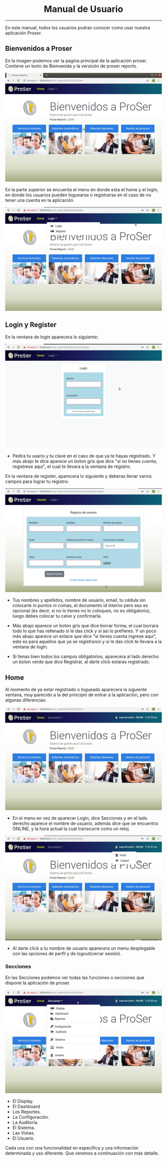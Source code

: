 # <center> Manual de Usuario</center> 
* * *

En este manual, todos los usuarios podran conocer como usar nuestra aplicación Proser.

## Bienvenidos a Proser

En la imagen podemos ver la pagina principal de la aplicación proser. Contiene un texto de Bienvenida y la versioón de proser reports. 

![Texto alternativo](img/1-home.jpg)

En la parte superior se encuenta el menu en donde esta el home y el login, en donde los usuarios pueden loguearse o registrarse en el caso de no tener una cuenta en la aplicación.

![Texto alternativo](img/2-home.jpg)

## Login y Register

En la ventana de login aparecera lo siguiente:

![Texto alternativo](img/3-home.jpg)

* Pedira tu usario y tu clave en el caso de que ya te hayas registrado. Y más abajo te dice aparece un boton gris que dice "si no tienes cuenta, registrese aqui", el cual te llevara a la ventana de registro.



En la ventana de register, aparecera lo siguiente y deberas llenar varios campos para lograr tu registro:

![Texto alternativo](img/4-home.jpg)

* Tus nombres y apellidos, nombre de usuario, email, tu cédula sin colocarle ni puntos ni comas, el documento id interno pero eso es opcional (es decir, si no lo tienes no lo coloques, no es obligatorio), luego debes colocar tu calve y confirmarla.

* Más abajo aparece un boton gris que dice borrar forma, el cual borrara todo lo que has rellenado si le das click y si asi lo prefieres. Y un poco más abajo aparece un enlace que dice "si tienes cuenta ingrese aqui", esto es para aquellos que ya se registraron y si le das click te llevara a la ventana de login.

* Si llenas bien todos los campos obligatorios, aparecera al lado derecho un boton verde que dice Registrar, al darle click estaras registrado.


## Home

Al momento de ya estar registrado o logueado aparecera la siguiente ventana, muy parecido a la del principio de entrar a la aplicación, pero con algunas diferencias:

![Texto alternativo](img/5-home.jpg)

* En el menu en vez de aparecer Login, dice Secciones y en el lado derecho aparece el nombre de usuario, además dice que se encuentra ONLINE, y la hora actual la cual transcurre como un reloj.

![Texto alternativo](img/6-home.jpg)

* Al darle click a tu nombre de usuario aparecera un menu desplegable con las opciones de perfil y de logout(cerrar sesión).

### Secciones
 En las Secciones podemos ver todas las funciones o secciones que dispone la aplicación de proser.

![Texto alternativo](img/7-home.jpg)

* El Display.
* El Dashboard
* Los Reportes.
* La Configuración.
* La Auditoría.
* El Sistema.
* Las Vistas.
* El Usuario.

Cada una con una funcionalidad en específica y una información determinada y uso diferente. Que veremos a continuación con más detalle.





 










